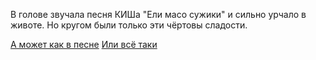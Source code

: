 В голове звучала песня КИШа "Ели масо сужики" и сильно урчало в животе. Но кругом были только эти чёртовы сладости.

[А может как в песне](invite-friends/invite.md) 
[Или всё таки](vegetarian/vegetarian.md)